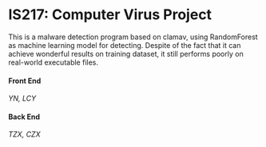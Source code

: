 # IS217: Computer Virus Project
This is a malware detection program based on clamav, using RandomForest as machine learning model for detecting. Despite of the fact that it can achieve wonderful results on training dataset, it still performs poorly on real-world executable files.

#### Front End
*YN, LCY*

#### Back End
*TZX, CZX*
